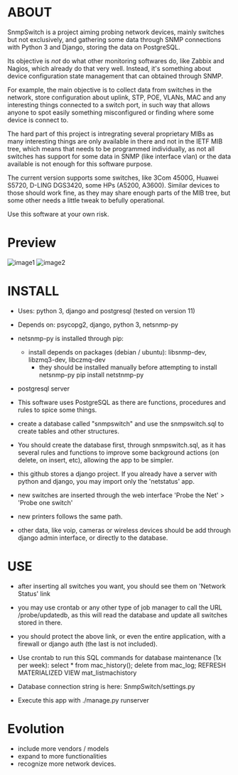 # ABOUT
SnmpSwitch is a project aiming probing network devices, mainly switches but not exclusively, and gathering some data through SNMP connections with Python 3 and Django, storing the data on PostgreSQL.

Its objective is *not* do what other monitoring softwares do, like Zabbix and Nagios, which already do that very well. Instead, it's something about device configuration state management that can obtained through SNMP.

For example, the main objective is to collect data from switches in the network, store configuration about uplink, STP, POE, VLANs, MAC and any interesting things connected to a switch port, in such way that allows anyone to spot easily something misconfigured or finding where some device is connect to.

The hard part of this project is intregrating several proprietary MIBs as many interesting things are only available in there and not in the IETF MIB tree, which means that needs to be programmed individually, as not all switches has support for some data in SNMP (like interface vlan) or the data available is not enough for this software purpose.

The current version supports some switches, like 3Com 4500G, Huawei S5720, D-LING DGS3420, some HPs (A5200, A3600). Similar devices to those should work fine, as they may share enough parts of the MIB tree, but some other needs a little tweak to befully operational.

Use this software at your own risk.

# Preview
![image1](https://i.imgur.com/keA4LvH.png)
![image2](https://i.imgur.com/AlOLTJM.png)

# INSTALL
  * Uses: python 3, django and postgresql (tested on version 11)
  * Depends on: psycopg2, django, python 3, netsnmp-py
  * netsnmp-py is installed through pip:
    * install depends on packages (debian / ubuntu): libsnmp-dev, libzmq3-dev, libczmq-dev
      * they should be installed manually before attempting to install netsnmp-py
	pip install netstnmp-py
  * postgresql server

  * This software uses PostgreSQL as there are functions, procedures and rules to spice some things.
  * create a database called "snmpswitch" and use the snmpswitch.sql to create tables and other structures.
  * You should create the database first, through snmpswitch.sql, as it has several rules and functions to improve some background actions (on delete, on insert, etc), allowing the app to be simpler.
  * this github stores a django project. If you already have a server with python and django, you may import only the 'netstatus' app.
  * new switches are inserted through the web interface 'Probe the Net' > 'Probe one switch'
  * new printers follows the same path.
  * other data, like voip, cameras or wireless devices should be add through django admin interface, or directly to the database.


# USE
  * after inserting all switches you want, you should see them on 'Network Status' link
  * you may use crontab or any other type of job manager to call the URL /probe/updatedb, as this will read the database and update all switches stored in there. 
  * you should protect the above link, or even the entire application, with a firewall or django auth (the last is not included).
  * Use crontab to run this SQL commands for database maintenance (1x per week):
	 select * from mac_history(); delete from mac_log; REFRESH MATERIALIZED VIEW mat_listmachistory 

  * Database connection string is here: SnmpSwitch/settings.py
  * Execute this app with ./manage.py runserver


# Evolution
  * include more vendors / models
  * expand to more functionalities
  * recognize more network devices.
